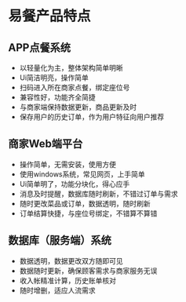 # 易餐产品特点

## APP点餐系统
-	以轻量化为主，整体架构简单明晰
-	Ui简洁明亮，操作简单
-	扫码进入所在商家点餐，绑定座位号
-	兼容性好，功能齐全简捷
-	与商家端保持数据更新，商品更新及时
-	保存用户的历史订单，作为用户特征向用户推荐

## 商家Web端平台
-	操作简单，无需安装，使用方便
-	使用windows系统，常见网页，上手简单
-	Ui简单明了，功能分块化，得心应手
-	消息及时提醒，数据库随时刷新，不错过订单与需求
-	随时更改菜品或订单，数据透明，随时刷新
-	订单结算快捷，与座位号绑定，不错算不算错

## 数据库（服务端）系统
-	数据透明，数据更改双方随即可见
-	数据随时更新，确保顾客需求与商家服务无误
-	收入帐精准计算，历史账单核对
-	随时增删，适应人流需求
